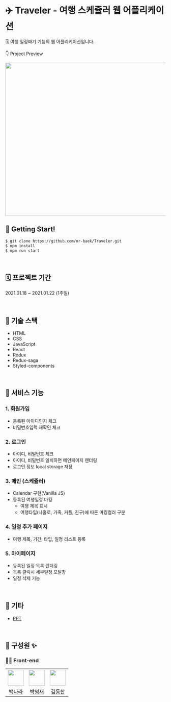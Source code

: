 # ✈️ Traveler - 여행 스케쥴러 웹 어플리케이션

🗓 여행 일정짜기 기능의 웹 어플리케이션입니다.

👇 Project Preview

<img src="https://ifh.cc/g/PsMryN.jpg" width="800" height="480"/>

## 🏈 Getting Start!

```markdown
$ git clone https://github.com/nr-baek/Traveler.git
$ npm install
$ npm run start
```

<br>

## 🗓 프로젝트 기간

2021.01.18 ~ 2021.01.22 (1주일)

<br>

## 🎒 기술 스택

- HTML
- CSS
- JavaScript
- React
- Redux
- Redux-saga
- Styled-components

<br>

## 🚀 서비스 기능

### 1. 회원가입

- 등록된 아이디인지 체크
- 비밀번호입력 재확인 체크

### 2. 로그인

- 아이디, 비밀번호 체크
- 아이디, 비밀번호 일치하면 메인페이지 렌더링
- 로그인 정보 local storage 저장

### 3. 메인 (스케쥴러)

- Calendar 구현(Vanilla JS)
- 등록된 여행일정 마킹
  - 여행 제목 표시
  - 여행타입(나홀로, 가족, 커플, 친구)에 따른 마킹컬러 구분

### 4. 일정 추가 페이지

- 여행 제목, 기간, 타입, 일정 리스트 등록

### 5. 마이페이지

- 등록된 일정 목록 렌더링
- 목록 클릭시 세부일정 모달창
- 일정 삭제 기능

<br>

## 📌 기타

- [PPT](https://docs.google.com/presentation/d/1nxJytfUdV35gYwKQfvsQNPCdwkI8hXWSaBjfmqJzFks/edit?usp=sharing)

<br>

## 🧩 구성원 ✨

### 🧑‍💻 Front-end

<table>
<tr>
<td align="center">
<a href="https://github.com/nr-baek"><img align="center" width="50" height="50" src="https://avatars.githubusercontent.com/u/52344355?v=4"></a>
</td>
<td align="center">
<a href="https://github.com/park-moen"><img align="center" width="50" height="50" src="https://avatars.githubusercontent.com/u/57402711?v=4"></a>
</td>
<td align="center">
<a href="https://github.com/dongchan-K"><img align="center" width="50" height="50" src="https://avatars.githubusercontent.com/u/67866773?v=4"></a>
</td>

</tr>
<tr>
<td align="center"> <a href="https://github.com/nr-baek">백나라</a> </td>
<td align="center"> <a href="https://github.com/park-moen">박명재</a> </td>
<td align="center"> <a href="https://github.com/dongchan-K">김동찬</a> </td>
</tr>
</table>

<br>

<br>

